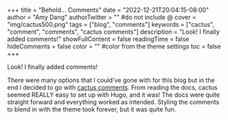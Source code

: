 +++
title = "Behold... Comments"
date = "2022-12-21T20:04:15-08:00"
author = "Amy Dang"
authorTwitter = "" #do not include @
cover = "img/cactus500.png"
tags = ["blog", "comments"]
keywords = ["cactus", "comment", "comments", "cactus comments"]
description = "Look! I finally added comments!"
showFullContent = false
readingTime = false
hideComments = false
color = "" #color from the theme settings
toc = false
+++

Look! I finally added comments!

There were many options that I could've gone with for this blog but in the end
I decided to go with [cactus comments](https://cactus.chat).
From reading the docs, cactus seemed REALLY easy to set up with Hugo, and it was!
The docs were quite straight forward and everything worked as intended.
Styling the comments to blend in with the theme took forever, but it was quite fun.
